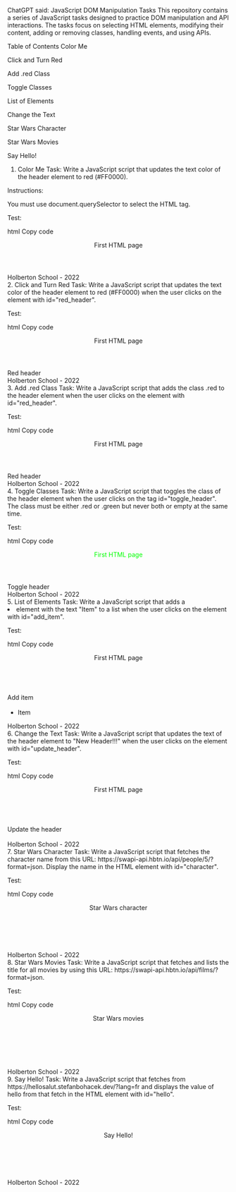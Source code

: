 ChatGPT said:
JavaScript DOM Manipulation Tasks
This repository contains a series of JavaScript tasks designed to practice DOM manipulation and API interactions. The tasks focus on selecting HTML elements, modifying their content, adding or removing classes, handling events, and using APIs.

Table of Contents
Color Me

Click and Turn Red

Add .red Class

Toggle Classes

List of Elements

Change the Text

Star Wars Character

Star Wars Movies

Say Hello!

1. Color Me
Task: Write a JavaScript script that updates the text color of the header element to red (#FF0000).

Instructions:

You must use document.querySelector to select the HTML tag.

Test:

html
Copy code
<!DOCTYPE html>
<html lang="en">
  <head>
    <title>Holberton School</title>
  </head>
  <body>
    <header> 
      First HTML page
    </header>
    <footer>
      Holberton School - 2022
    </footer>
    <script type="text/javascript" src="0-script.js"></script>
  </body>
</html>
2. Click and Turn Red
Task: Write a JavaScript script that updates the text color of the header element to red (#FF0000) when the user clicks on the element with id="red_header".

Test:

html
Copy code
<!DOCTYPE html>
<html lang="en">
  <head>
    <title>Holberton School</title>
  </head>
  <body>
    <header> 
      First HTML page
    </header>
    <div id="red_header">Red header</div>
    <footer>
      Holberton School - 2022
    </footer>
    <script type="text/javascript" src="1-script.js"></script>
  </body>
</html>
3. Add .red Class
Task: Write a JavaScript script that adds the class .red to the header element when the user clicks on the element with id="red_header".

Test:

html
Copy code
<!DOCTYPE html>
<html lang="en">
  <head>
    <title>Holberton School</title>
    <style>
      .red {
        color: #FF0000;
      }
    </style>
  </head>
  <body>
    <header> 
      First HTML page
    </header>
    <div id="red_header">Red header</div>
    <footer>
      Holberton School - 2022
    </footer>
    <script type="text/javascript" src="2-script.js"></script>
  </body>
</html>
4. Toggle Classes
Task: Write a JavaScript script that toggles the class of the header element when the user clicks on the tag id="toggle_header". The class must be either .red or .green but never both or empty at the same time.

Test:

html
Copy code
<!DOCTYPE html>
<html lang="en">
  <head>
    <title>Holberton School</title>
    <style>
      .red {
        color: #FF0000;
      }
      .green {
        color: #00FF00;
      }
    </style>
  </head>
  <body>
    <header class="green"> 
      First HTML page
    </header>
    <div id="toggle_header">Toggle header</div>
    <footer>
      Holberton School - 2022
    </footer>
    <script type="text/javascript" src="3-script.js"></script>
  </body>
</html>
5. List of Elements
Task: Write a JavaScript script that adds a <li> element with the text "Item" to a list when the user clicks on the element with id="add_item".

Test:

html
Copy code
<!DOCTYPE html>
<html lang="en">
  <head>
    <title>Holberton School</title>
  </head>
  <body>
    <header> 
      First HTML page
    </header>
    <br />
    <div id="add_item">Add item</div>
    <br />
    <ul class="my_list">
      <li>Item</li>
    </ul>
    <footer>
      Holberton School - 2022
    </footer>
    <script type="text/javascript" src="4-script.js"></script>
  </body>
</html>
6. Change the Text
Task: Write a JavaScript script that updates the text of the header element to "New Header!!!" when the user clicks on the element with id="update_header".

Test:

html
Copy code
<!DOCTYPE html>
<html lang="en">
  <head>
    <title>Holberton School</title>
  </head>
  <body>
    <header> 
      First HTML page
    </header>
    <br />
    <div id="update_header">Update the header</div>
    <br />
    <footer>
      Holberton School - 2022
    </footer>
    <script type="text/javascript" src="5-script.js"></script>
  </body>
</html>
7. Star Wars Character
Task: Write a JavaScript script that fetches the character name from this URL: https://swapi-api.hbtn.io/api/people/5/?format=json. Display the name in the HTML element with id="character".

Test:

html
Copy code
<!DOCTYPE html>
<html lang="en">
  <head>
    <title>Holberton School</title>
  </head>
  <body>
    <header> 
      Star Wars character
    </header>
    <br />
    <div id="character"></div>
    <br />
    <footer>
      Holberton School - 2022
    </footer>
    <script type="text/javascript" src="6-script.js"></script>
  </body>
</html>
8. Star Wars Movies
Task: Write a JavaScript script that fetches and lists the title for all movies by using this URL: https://swapi-api.hbtn.io/api/films/?format=json.

Test:

html
Copy code
<!DOCTYPE html>
<html lang="en">
  <head>
    <title>Holberton School</title>
  </head>
  <body>
    <header> 
      Star Wars movies
    </header>
    <br />
    <ul id="list_movies"></ul>
    <br />
    <footer>
      Holberton School - 2022
    </footer>
    <script type="text/javascript" src="7-script.js"></script>
  </body>
</html>
9. Say Hello!
Task: Write a JavaScript script that fetches from https://hellosalut.stefanbohacek.dev/?lang=fr and displays the value of hello from that fetch in the HTML element with id="hello".

Test:

html
Copy code
<!DOCTYPE html>
<html lang="en">
  <head>
    <title>Holberton School</title>
    <script type="text/javascript" src="8-script.js"></script>
  </head>
  <body>
    <header> 
      Say Hello!
    </header>
    <br />
    <div id="hello"></div>
    <br />
    <footer>
      Holberton School - 2022
    </footer>
  </body>
</html>
